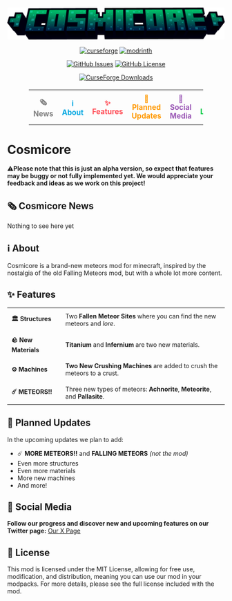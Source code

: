 ![Cosmicore Logo](https://raw.githubusercontent.com/Starexify/Cosmicore/1.21/src/main/resources/cosmicore_logo.png?token=GHSAT0AAAAAACTBPAKN3YXSWJCRIDHMQOYSZVHL2QA)

<p align="center">
  <a href="https://minecraft.curseforge.com/projects/cosmicore"><img alt="curseforge" height="56" src="https://cdn.jsdelivr.net/npm/@intergrav/devins-badges@3/assets/cozy/available/curseforge_vector.svg"></a>
  <a href="https://modrinth.com/mod/cosmicore"><img alt="modrinth" height="56" src="https://cdn.jsdelivr.net/npm/@intergrav/devins-badges@3/assets/cozy/available/modrinth_vector.svg"></a>
</p>

<p align="center">
  <a href="https://github.com/Starexify/Cosmicore/issues"><img alt="GitHub Issues" src="https://img.shields.io/github/issues/Starexify/Cosmicore?style=for-the-badge&color=1B3193&logo=paintbrush&logoColor=white"></a>
  <a href="https://github.com/Starexify/Cosmicore/blob/1.21/LICENSE"><img alt="GitHub License" src="https://img.shields.io/github/license/Starexify/Cosmicore?style=for-the-badge&color=1B3193&logo=paintbrush&logoColor=white"></a>
</p>

<p align="center">
  <a href="https://minecraft.curseforge.com/projects/cosmicore"><a href="https://minecraft.curseforge.com/projects/cosmicore"><img alt="CurseForge Downloads" src="https://img.shields.io/curseforge/dt/1057420?style=for-the-badge&logo=curseforge"></a>
</p>


<table align="center" style="border-collapse: collapse; margin: 20px auto; width: 80%;">
  <tr>
    <td align="center" style="border: none; padding: 10px;">
      <a href="#%EF%B8%8F-cosmicore-news" style="text-decoration: none; color: #808080; font-size: 1.2em; font-weight: bold; transition: color 0.3s ease;">
        🗞️ News
      </a>
    </td>
    <td align="center" style="border: none; padding: 10px;">
      <a href="#%E2%84%B9%EF%B8%8F-about" style="text-decoration: none; color: #00A7E1; font-size: 1.2em; font-weight: bold; transition: color 0.3s ease;">
        ℹ️ About 
      </a>
    </td>
    <td align="center" style="border: none; padding: 10px;">
      <a href="#-features" style="text-decoration: none; color: #FF4F58; font-size: 1.2em; font-weight: bold; transition: color 0.3s ease;">
        ✨ Features
      </a>
    </td>
    <td align="center" style="border: none; padding: 10px;">
      <a href="#-planned-updates" style="text-decoration: none; color: #FF9900; font-size: 1.2em; font-weight: bold; transition: color 0.3s ease;">
        🚀 Planned Updates
      </a>
    </td>
    <td align="center" style="border: none; padding: 10px;">
      <a href="#-social-media" style="text-decoration: none; color: #9B59B6; font-size: 1.2em; font-weight: bold; transition: color 0.3s ease;">
        📢 Social Media
      </a>
    </td>
    <td align="center" style="border: none; padding: 10px;">
      <a href="#-license" style="text-decoration: none; color: #00CC44; font-size: 1.2em; font-weight: bold; transition: color 0.3s ease;">
        📜 License
      </a>
    </td>
  </tr>
</table>


# Cosmicore

⚠️**Please note that this is just an alpha version, so expect that features may be buggy or not fully implemented yet.
We would appreciate your feedback and ideas as we work on this project!**

## 🗞️ Cosmicore News

Nothing to see here yet

## ℹ️ About

Cosmicore is a brand-new meteors mod for minecraft, inspired by the nostalgia of the old Falling Meteors mod, but with a
whole lot more content.

## ✨ Features

<table align="center" style="border-collapse: collapse;">
  <tbody>
    <tr>
      <td style="padding: 10px; text-align: left; border: none;"><strong>🏛️ Structures</strong></td>
      <td style="padding: 10px; text-align: left; border: none;">Two <strong>Fallen Meteor Sites</strong> where you can find the new meteors and <em>lore</em>.</td>
    </tr>
    <tr>
      <td style="padding: 10px; text-align: left; border: none;"><strong>🪨 New Materials</strong></td>
      <td style="padding: 10px; text-align: left; border: none;"><strong>Titanium</strong> and <strong>Infernium</strong> are two new materials.</td>
    </tr>
    <tr>
      <td style="padding: 10px; text-align: left; border: none;"><strong>⚙️ Machines</strong></td>
      <td style="padding: 10px; text-align: left; border: none;"><strong>Two New Crushing Machines</strong> are added to crush the meteors to a crust.</td>
    </tr>
    <tr>
      <td style="padding: 10px; text-align: left; border: none;"><strong>☄️ METEORS!!</strong></td>
      <td style="padding: 10px; text-align: left; border: none;">Three new types of meteors: <strong>Achnorite</strong>, <strong>Meteorite</strong>, and <strong>Pallasite</strong>.</td>
    </tr>
  </tbody>
</table>

## 🚀 Planned Updates

In the upcoming updates we plan to add:

- ☄️ **MORE METEORS!!** and **FALLING METEORS** _(not the mod)_
- Even more structures
- Even more materials
- More new machines
- And more!

## 📢 Social Media

**Follow our progress and discover new and upcoming features on our Twitter page:** <a href="https://x.com/FoxiStar9">
Our X Page</a>

## 📜 License

This mod is licensed under the MIT License, allowing for free use, modification, and distribution, meaning you can use
our mod in your modpacks. For more details, please see the full license included with the mod.
